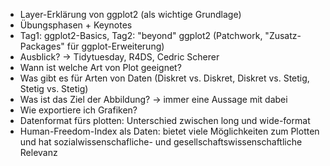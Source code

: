 
- Layer-Erklärung von ggplot2 (als wichtige Grundlage)
- Übungsphasen + Keynotes
- Tag1: ggplot2-Basics, Tag2: "beyond" ggplot2 (Patchwork, "Zusatz-Packages" für ggplot-Erweiterung)
- Ausblick? -> Tidytuesday, R4DS, Cedric Scherer
- Wann ist welche Art von Plot geeignet?
- Was gibt es für Arten von Daten (Diskret vs. Diskret, Diskret vs. Stetig, Stetig vs. Stetig)
- Was ist das Ziel der Abbildung? -> immer eine Aussage mit dabei
- Wie exportiere ich Grafiken?
- Datenformat fürs plotten: Unterschied zwischen long und wide-format
- Human-Freedom-Index als Daten: bietet viele Möglichkeiten zum Plotten und hat sozialwissenschafliche- und gesellschaftswissenschaftliche Relevanz


